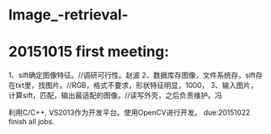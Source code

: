 # Image_-retrieval-
# 20151015 first meeting:
1、sift确定图像特征。//调研可行性。赵波
2、数据库存图像，文件系统存，sift存在txt里，找图片。//RGB，格式不要求，形状特征明显，1000，
3、输入图片，计算sift，匹配，输出最适配的图像。//读写外壳，之后负责维护。冯

利用C/C++, VS2013作为开发平台。使用OpenCV进行开发。
due:20151022 finish all jobs.
